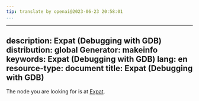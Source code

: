 ```yaml
---
tip: translate by openai@2023-06-23 20:58:01
...
```

---
description: Expat (Debugging with GDB)
distribution: global
Generator: makeinfo
keywords: Expat (Debugging with GDB)
lang: en
resource-type: document
title: Expat (Debugging with GDB)
---
The node you are looking for is at [Expat](Requirements.html#Expat).
